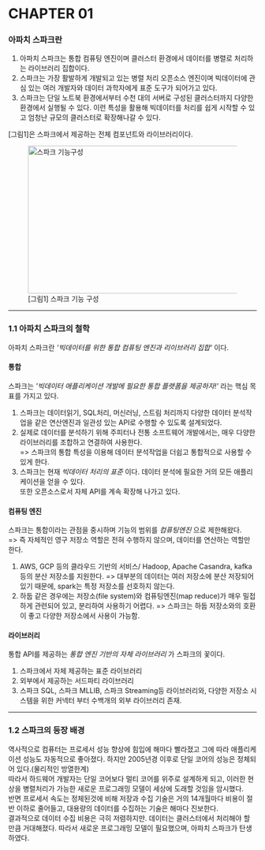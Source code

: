 # CHAPTER 01
### 아파치 스파크란

1. 아파치 스파크는 통합 컴퓨팅 엔진이며 클러스터 환경에서 데이터를 병렬로 처리하는 라이브러리 집합이다.    
2. 스파크는 가장 활발하게 개발되고 있는 병렬 처리 오픈소스 엔진이며 빅데이터에 관심 있는 여러 개발자와 데이터 과학자에게 표준 도구가 되어가고 있다.       
3. 스파크는 단일 노트북 환경에서부터 수천 대의 서버로 구성된 클러스터까지 다양한 환경에서 실행될 수 있다. 이런 특성을 활용해 빅데이터를 처리를 쉽게 시작할 수 있고 엄청난 규모의 클러스터로 확장해나갈 수 있다.   

[그림1]은 스파크에서 제공하는 전체 컴포넌트와 라이브러리이다.
<figure>
  <img src='https://m.media-amazon.com/images/S/aplus-media/vc/e6e4e247-7bf5-4090-9156-7a01aedd6acd.png' height="300px" width="450px" title="스파크 기능구성"/>
  <figcaption>[그림1] 스파크 기능 구성</figcaption>
</figure>

- - - 
### 1.1 아파치 스파크의 철학
아파치 스파크란 *'빅데이터를 위한 통합 컴퓨팅 엔진과 리이브러리 집합'* 이다. 
#### 통합
스파크는 *'빅데이터 애플리케이션 개발에 필요한 통합 플랫폼을 제공하자!'* 라는 핵심 목표를 가지고 있다.   
1. 스파크는 데이터읽기, SQL처리, 머신러닝, 스트림 처리까지 다양한 데이터 분석작업을 같은 연산엔진과 일관성 있는 API로 수행할 수 있도록 설계되었다.   
2. 실제로 데이터를 분석하기 위해 주피터나 전통 소프트웨어 개발에서는, 매우 다양한 라이브러리를 조합하고 연결하여 사용한다.   
=> 스파크의 통합 특성을 이용해 데이터 분석작업을 더쉽고 통합적으로 사용할 수 있게 한다.   
3. 스파크는 현재 *빅데이터 처리의 표준* 이다. 데이터 분석에 필요한 거의 모든 애플리케이션을 얻을 수 있다.   
또한 오픈소스로서 자체 API를 계속 확장해 나가고 있다.   
 #### 컴퓨팅 엔진
스파크는 통합이라는 관점을 중시하며 기능의 범위를 *컴퓨팅엔진* 으로 제한해왔다.    
=>  즉 자체적인 영구 저장소 역할은 전혀 수행하지 않으며, 데이터를 연산하는 역할만 한다.   
1. AWS, GCP 등의 클라우드 기반의 서비스/ Hadoop, Apache Casandra, kafka등의 분산 저장소를 지원한다. 
=> 대부분의 데이터는 여러 저장소에 분산 저장되어 있기 때문에, spark는 특정 저장소를 선호하지 않는다.   
2. 하둡 같은 경우에는 저장소(file system)와 컴퓨팅엔진(map reduce)가 매우 밀접하게 관련되어 있고, 분리하여 사용하기 어렵다. 
=> 스파크는 하둡 저장소와의 호환이 좋고 다양한 저장소에서 사용이 가능함.
#### 라이브러리
통합 API를 제공하는 *통합 엔진 기반의 자체 라이브러리* 가 스파크의 꽃이다.   
1. 스파크에서 자체 제공하는 표준 라이브러리
2. 외부에서 제공하는 서드파티 라이브러리  
3. 스파크 SQL, 스파크 MLLIB, 스파크 Streaming등 라이브러리와, 다양한 저장소 시스템을 위한 커넥터 부터 수백개의 외부 라이브러리 존재.
- - - 
### 1.2 스파크의 등장 배경 
역사적으로 컴퓨터는 프로세서 성능 향상에 힘입에 해마다 빨라졌고 그에 따라 애플리케이션 성능도 자동적으로 좋아졌다. 
하지만 2005년경 이후로 단일 코어의 성능은 정체되어 있다.(물리적인 방열한계)   
따라서 하드웨어 개발자는 단일 코어보다 멀티 코어를 위주로 설계하게 되고, 이러한 현상을 병렬처리가 가능한 새로운 프로그래밍 모델이 세상에 도래할 것임을 암시했다.  
반면 프로세서 속도는 정체된것에 비해 저장과 수집 기술은 거의 14개월마다 비용이 절반 이하로 줄어들고, 대용량의 데이터를 수집하는 기술은 해마다 진보한다.   
결과적으로 데이터 수집 비용은 극히 저렴하지만. 데이터는 클러스터에서 처리해야 할 만큼 거대해졌다. 따라서 새로운 프로그래밍 모델이 필요했으며, 아파치 스파크가 탄생하였다.
